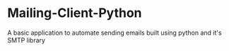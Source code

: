 # Mailing-Client-Python

A basic application to automate sending emails built using python and it's SMTP library
